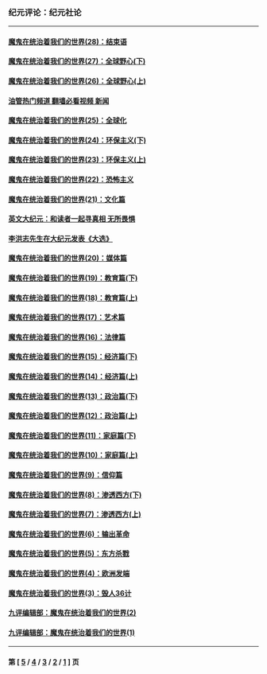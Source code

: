 ### 纪元评论：纪元社论
---
#### [魔鬼在统治着我们的世界(28)：结束语](../../pages/nsc422/n10936246.md?09100330) 
#### [魔鬼在统治着我们的世界(27)：全球野心(下)](../../pages/nsc422/n10928319.md?09100330) 
#### [魔鬼在统治着我们的世界(26)：全球野心(上)](../../pages/nsc422/n10900318.md?09100330) 
#### [油管热门频道 翻墙必看视频 新闻](ok?09100330)
#### [魔鬼在统治着我们的世界(25)：全球化](../../pages/nsc422/n10788205.md?09100330) 
#### [魔鬼在统治着我们的世界(24)：环保主义(下)](../../pages/nsc422/n10695307.md?09100330) 
#### [魔鬼在统治着我们的世界(23)：环保主义(上)](../../pages/nsc422/n10688613.md?09100330) 
#### [魔鬼在统治着我们的世界(22)：恐怖主义](../../pages/nsc422/n10614727.md?09100330) 
#### [魔鬼在统治着我们的世界(21)：文化篇](../../pages/nsc422/n10597706.md?09100330) 
#### [英文大纪元：和读者一起寻真相 无所畏惧](../../pages/nsc422/n12542027.md?09100330) 
#### [李洪志先生在大纪元发表《大选》](../../pages/nsc422/n12534746.md?09100330) 
#### [魔鬼在统治着我们的世界(20)：媒体篇](../../pages/nsc422/n10586579.md?09100330) 
#### [魔鬼在统治着我们的世界(19)：教育篇(下)](../../pages/nsc422/n10564808.md?09100330) 
#### [魔鬼在统治着我们的世界(18)：教育篇(上)](../../pages/nsc422/n10526970.md?09100330) 
#### [魔鬼在统治着我们的世界(17)：艺术篇](../../pages/nsc422/n10499093.md?09100330) 
#### [魔鬼在统治着我们的世界(16)：法律篇](../../pages/nsc422/n10485969.md?09100330) 
#### [魔鬼在统治着我们的世界(15)：经济篇(下)](../../pages/nsc422/n10469975.md?09100330) 
#### [魔鬼在统治着我们的世界(14)：经济篇(上)](../../pages/nsc422/n10457370.md?09100330) 
#### [魔鬼在统治着我们的世界(13)：政治篇(下)](../../pages/nsc422/n10448270.md?09100330) 
#### [魔鬼在统治着我们的世界(12)：政治篇(上)](../../pages/nsc422/n10444576.md?09100330) 
#### [魔鬼在统治着我们的世界(11)：家庭篇(下)](../../pages/nsc422/n10440961.md?09100330) 
#### [魔鬼在统治着我们的世界(10)：家庭篇(上)](../../pages/nsc422/n10435448.md?09100330) 
#### [魔鬼在统治着我们的世界(9)：信仰篇](../../pages/nsc422/n10432159.md?09100330) 
#### [魔鬼在统治着我们的世界(8)：渗透西方(下)](../../pages/nsc422/n10429603.md?09100330) 
#### [魔鬼在统治着我们的世界(7)：渗透西方(上)](../../pages/nsc422/n10426013.md?09100330) 
#### [魔鬼在统治着我们的世界(6)：输出革命](../../pages/nsc422/n10421536.md?09100330) 
#### [魔鬼在统治着我们的世界(5)：东方杀戮](../../pages/nsc422/n10417707.md?09100330) 
#### [魔鬼在统治着我们的世界(4)：欧洲发端](../../pages/nsc422/n10414890.md?09100330) 
#### [魔鬼在统治着我们的世界(3)：毁人36计](../../pages/nsc422/n10411583.md?09100330) 
#### [九评编辑部：魔鬼在统治着我们的世界(2)](../../pages/nsc422/n10410036.md?09100330) 
#### [九评编辑部：魔鬼在统治着我们的世界(1)](../../pages/nsc422/n10406825.md?09100330) 

---
#### 第 [ [5](./5.md?09100330) / [4](./4.md?09100330) / [3](./3.md?09100330) / [2](./2.md?09100330) / [1](./1.md?09100330) ] 页
